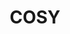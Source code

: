---
blog: http://cosyrobo.com/blog
facebook: https://facebook.com/cosyrobotics
linkedin: https://linkedin.com/company/10377090
logohandle: cosyrobo
sort: cosyrobo
title: COSY
twitter: https://x.com/cosyrobo
website: http://www.cosyrobo.com/
---